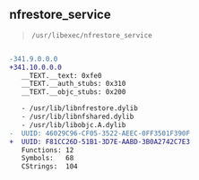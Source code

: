 ## nfrestore_service

> `/usr/libexec/nfrestore_service`

```diff

-341.9.0.0.0
+341.10.0.0.0
   __TEXT.__text: 0xfe0
   __TEXT.__auth_stubs: 0x310
   __TEXT.__objc_stubs: 0x200

   - /usr/lib/libnfrestore.dylib
   - /usr/lib/libnfshared.dylib
   - /usr/lib/libobjc.A.dylib
-  UUID: 46029C96-CF05-3522-AEEC-0FF3501F390F
+  UUID: F81CC26D-51B1-3D7E-AABD-3B0A2742C7E3
   Functions: 12
   Symbols:   68
   CStrings:  104

```
